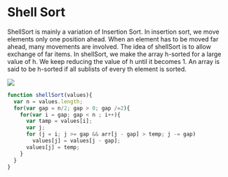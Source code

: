 # Shell Sort

ShellSort is mainly a variation of Insertion Sort. In insertion sort, we move elements only one position ahead. When an element has to be moved far ahead, many movements are involved. The idea of shellSort is to allow exchange of far items. In shellSort, we make the array h-sorted for a large value of h. We keep reducing the value of h until it becomes 1. An array is said to be h-sorted if all sublists of every th element is sorted.


<img src="https:imgur.com/UMa22U4.gif">


```javascript
function shellSort(values){
  var n = values.length;
  for(var gap = n/2; gap > 0; gap /=2){
    for(var i = gap; gap < n ; i++){
      var tamp = values[i];
      var j;
      for (j = i; j >= gap && arr[j - gap] > temp; j -= gap)
        values[j] = values[j - gap];
      values[j] = temp;
    }
  }
}

```


